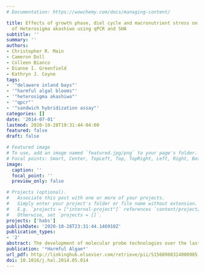 ```yaml
---
# Documentation: https://wowchemy.com/docs/managing-content/

title: Effects of growth phase, diel cycle and macronutrient stress on the quantification
  of Heterosigma akashiwo using qPCR and SHA
subtitle: ''
summary: ''
authors:
- Christopher R. Main
- Cameron Doll
- Colleen Bianco
- Dianne I. Greenfield
- Kathryn J. Coyne
tags:
- '"delaware inland bays"'
- '"harmful algal blooms"'
- '"heterosigma akashiwo"'
- '"qpcr"'
- '"sandwich hybridization assay"'
categories: []
date: '2014-07-01'
lastmod: 2020-10-28T19:31:44-04:00
featured: false
draft: false

# Featured image
# To use, add an image named `featured.jpg/png` to your page's folder.
# Focal points: Smart, Center, TopLeft, Top, TopRight, Left, Right, BottomLeft, Bottom, BottomRight.
image:
  caption: ''
  focal_point: ''
  preview_only: false

# Projects (optional).
#   Associate this post with one or more of your projects.
#   Simply enter your project's folder or file name without extension.
#   E.g. `projects = ["internal-project"]` references `content/project/deep-learning/index.md`.
#   Otherwise, set `projects = []`.
projects: ['habs']
publishDate: '2020-10-28T23:31:44.146910Z'
publication_types:
- '2'
abstract: The development of molecular probe technologies over the last several decades has enabled more rapid and specific identification and enumeration of phytoplankton species compared to traditional technologies, such as light microscopy. Direct comparisons of these methods with respect to physiological status, however, are sparse. Here we directly compare quantitative real-time PCR (qPCR) and sandwich hybridization assay (SHA) for enumerating the raphidophyte Heterosigma akashiwo at several points during its growth phase, over a diel cycle and with macronutrient stress in laboratory cultures. To ensure consistency between comparisons, a single cellular homogenate was generated from each culture and split for analysis by qPCR and SHA. Since the homogenate was generated from the same number of cells during each experiment, results reflect changes in nucleic acid content (rRNA and DNA) at each time point or in response to environmental conditions relative to a reference sample. Results show a greater level of precision in SHA results which contributed to significant (2–3 fold) differences in rRNA content per cell in several of these analyses. There was significantly greater rRNA content during lag and exponential phases compared to stationary phase cultures, and a significant decrease in rRNA content during the light cycle compared to cells harvested in the dark. In contrast, there were no significant differences in DNA content per cell as determined by qPCR over a diel cycle or during different growth phases. There was also no decrease in either rRNA or DNA content for cultures under low P conditions compared to nutrient replete conditions. However, both rRNA and DNA content were significantly lower under N stress when compared to nutrient replete conditions. Results of this study suggest that growth stage, nutrient stress and cell cycle may impact molecular analyses, and that physiological status should be taken into account when using these methods for HAB monitoring.
publication: '*Harmful Algae*'
url_pdf: http://linkinghub.elsevier.com/retrieve/pii/S1568988314000985
doi: 10.1016/j.hal.2014.05.014
---
```


